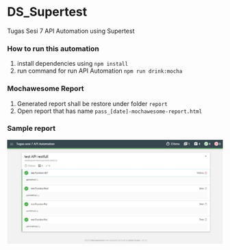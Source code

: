 # DS_Supertest

Tugas Sesi 7 API Automation using Supertest

### How to run this automation

1. install dependencies using
   `npm install`
2. run command for run API Automation
   `npm run drink:mocha`

### Mochawesome Report

1. Generated report shall be restore under folder `report`
2. Open report that has name `pass_[date]-mochawesome-report.html`

### Sample report
![Mochawesome Report](<Mochawesome Report.JPG>)
